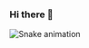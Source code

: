 ### Hi there 👋
![Snake animation](https://github.com/{{svyazhin00}}/{{svyazhin00}}/blob/output/github-contribution-grid-snake.svg)
<!--
**svyazhin00/svyazhin00** is a ✨ _special_ ✨ repository because its `README.md` (this file) appears on your GitHub profile.

Here are some ideas to get you started:

- 🔭 I’m currently working on ...
- 🌱 I’m currently learning ...
- 👯 I’m looking to collaborate on ...
- 🤔 I’m looking for help with ...
- 💬 Ask me about ...
- 📫 How to reach me: ...
- 😄 Pronouns: ...
- ⚡ Fun fact: ...
![Snake animation](https://github.com/{{svyazhin00}}/{{svyazhin00}}/blob/output/github-contribution-grid-snake.svg)
-->
